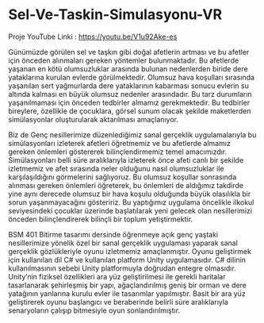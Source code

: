 # Sel-Ve-Taskin-Simulasyonu-VR

Proje YouTube Linki : https://youtu.be/V1u92Ake-es

Günümüzde görülen sel ve taşkın gibi doğal afetlerin artması ve bu afetler için önceden alınmaları gereken yöntemler bulunmaktadır. Bu afetlerde yaşanan en kötü olumsuzluklar arasında bulunan nedenlerden biride dere yataklarına kurulan evlerde görülmektedir. Olumsuz hava koşulları sırasında yaşanılan sert yağmurlarda dere yataklarının kabarması sonucu evlerin su altında kalması en büyük olumsuz nedenler arasındadır. Bu tarz durumların yaşanılmaması için önceden tedbirler almamız gerekmektedir. Bu tedbirler bireylere, özellikle de çocuklara, görsel sunum olacak şekilde maketlerden simülasyonlar oluşturularak aktarılması amaçlanıyor. 

Biz de Genç nesillerimize düzenlediğimiz sanal gerçeklik uygulamalarıyla bu simülasyonları izleterek afetleri öğretmemiz ve bu afetlerde almamız gereken önlemleri göstererek bilinçlendirmemiz temel amacımızdır. Simülasyonları belli süre aralıklarıyla izleterek önce afeti canlı bir şekilde izletmemiz ve afet sırasında neler olduğunu nasıl olumsuzluklar ile karşılaşıldığını görmelerini sağlıyoruz. Bu olumsuz koşullar sonrasında alınması gereken önlemleri öğreterek, bu önlemleri de aldığımız takdirde yine aynı derecede olumsuz bir hava koşulu olduğunda büyük olasılıkla bir sorun yaşanmayacağını gösteririz. Bu yaptığımız uygulama öncelikle ilkokul seviyesindeki çocuklar üzerinde başlatılarak yeni gelecek olan nesillerimizi önceden bilinçlendirerek bilinçli bir toplum yetiştirmektir. 

BSM 401 Bitirme tasarımı dersinde öğrenmeye açık genç yaştaki nesillerimize yönelik özel bir sanal gerçeklik uygulaması yaparak sanal gerçeklik gözlükleriyle oyunu izletmemiz amaçlanmıştır. Oyunu geliştirmek için kullanılan dil C# ve kullanılan platform Unity uygulamasıdır. C# dilinin kullanılmasının sebebi Unity platformuyla doğrudan entegre olmasıdır. Unity’nin fiziksel özellikleri ara yüz geliştirilmesi ile gerekli haritalar tasarlanarak şehirleşmiş bir yapı, ağaçlandırılmış geniş bir orman ve dere yatağının yanlarına kurulu evler ile tasarımlar yapılmıştır. Basit bir ara yüz geliştirerek oyunu başlangıcı ve beraberinde belirli süre aralıklarıyla senaryoların çalışıp bitmesiyle oyun sonlandırılmıştır.
